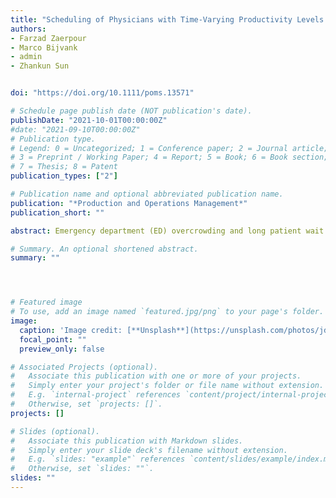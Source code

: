 ```yaml
---
title: "Scheduling of Physicians with Time-Varying Productivity Levels in Emergency Departments"
authors:
- Farzad Zaerpour
- Marco Bijvank
- admin
- Zhankun Sun


doi: "https://doi.org/10.1111/poms.13571"

# Schedule page publish date (NOT publication's date).
publishDate: "2021-10-01T00:00:00Z"
#date: "2021-09-10T00:00:00Z"
# Publication type.
# Legend: 0 = Uncategorized; 1 = Conference paper; 2 = Journal article;
# 3 = Preprint / Working Paper; 4 = Report; 5 = Book; 6 = Book section;
# 7 = Thesis; 8 = Patent
publication_types: ["2"]

# Publication name and optional abbreviated publication name.
publication: "*Production and Operations Management*"
publication_short: ""

abstract: Emergency department (ED) overcrowding and long patient wait times have become a worldwide problem. We propose a novel approach to assign physicians to shifts such that ED wait times are reduced without adding new physicians. In particular, we extend the physician rostering problem by including the heterogeneity between emergency physicians with regard to their productivity levels (measured as patient-per-hour rate) and by including the stochastic nature of patient arrivals and physician productivity. We formulate the physician rostering problem as a two-stage stochastic program and solve it with a sample average approximation and the L-shaped method. To formulate the problem, we perform a data analysis to investigate the major drivers of physician productivity levels using patient visit data from our partner ED, and find that {individual physicians, shift hour, and shift type (e.g., day or night) are the dominating factors of ED productivity. A simulation study calibrated using real data shows that the new scheduling from our formulation can reduce patient wait times by as much as 16%, compared to the current scheduling at our study ED. We also demonstrate how to incorporate physician preference in scheduling through physician clustering based on their productivity levels. Our simulation results show that EDs can receive almost full benefit even when the number of clusters is fairly small.

# Summary. An optional shortened abstract.
summary: ""




# Featured image
# To use, add an image named `featured.jpg/png` to your page's folder.
image:
  caption: 'Image credit: [**Unsplash**](https://unsplash.com/photos/jdD8gXaTZsc)'
  focal_point: ""
  preview_only: false

# Associated Projects (optional).
#   Associate this publication with one or more of your projects.
#   Simply enter your project's folder or file name without extension.
#   E.g. `internal-project` references `content/project/internal-project/index.md`.
#   Otherwise, set `projects: []`.
projects: []

# Slides (optional).
#   Associate this publication with Markdown slides.
#   Simply enter your slide deck's filename without extension.
#   E.g. `slides: "example"` references `content/slides/example/index.md`.
#   Otherwise, set `slides: ""`.
slides: ""
---
```

